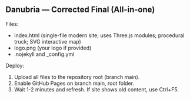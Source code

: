 
Danubria — Corrected Final (All-in-one)
--------------------------------------
Files:
- index.html (single-file modern site; uses Three.js modules; procedural truck; SVG interactive map)
- logo.png (your logo if provided)
- .nojekyll and _config.yml

Deploy:
1. Upload all files to the repository root (branch main).
2. Enable GitHub Pages on branch main, root folder.
3. Wait 1-2 minutes and refresh. If site shows old content, use Ctrl+F5.
